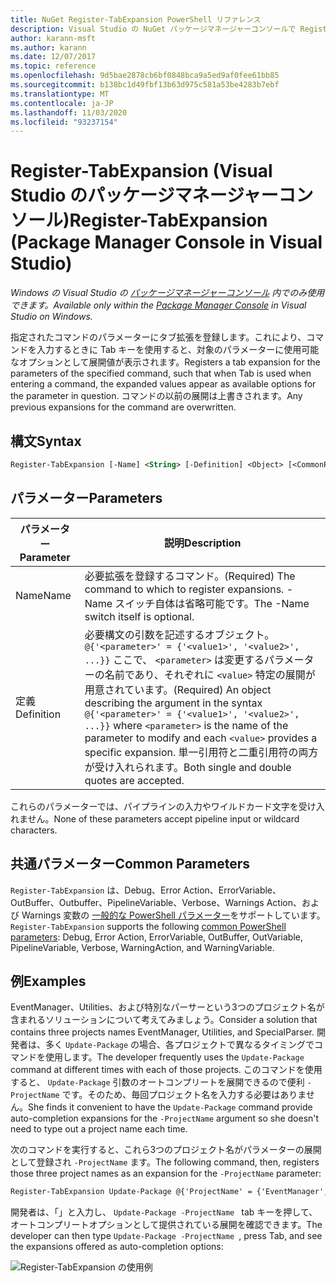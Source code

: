 ```yaml
---
title: NuGet Register-TabExpansion PowerShell リファレンス
description: Visual Studio の NuGet パッケージマネージャーコンソールで Register-TabExpansion PowerShell コマンドのリファレンスです。
author: karann-msft
ms.author: karann
ms.date: 12/07/2017
ms.topic: reference
ms.openlocfilehash: 9d5bae2878cb6bf0848bca9a5ed9af0fee61bb85
ms.sourcegitcommit: b138bc1d49fbf13b63d975c581a53be4283b7ebf
ms.translationtype: MT
ms.contentlocale: ja-JP
ms.lasthandoff: 11/03/2020
ms.locfileid: "93237154"
---
```

# <a name="register-tabexpansion-package-manager-console-in-visual-studio"></a><span data-ttu-id="0dc9e-103">Register-TabExpansion (Visual Studio のパッケージマネージャーコンソール)</span><span class="sxs-lookup"><span data-stu-id="0dc9e-103">Register-TabExpansion (Package Manager Console in Visual Studio)</span></span>

<span data-ttu-id="0dc9e-104">*Windows の Visual Studio の [パッケージマネージャーコンソール](../../consume-packages/install-use-packages-powershell.md) 内でのみ使用できます。*</span><span class="sxs-lookup"><span data-stu-id="0dc9e-104">*Available only within the [Package Manager Console](../../consume-packages/install-use-packages-powershell.md) in Visual Studio on Windows.*</span></span>

<span data-ttu-id="0dc9e-105">指定されたコマンドのパラメーターにタブ拡張を登録します。これにより、コマンドを入力するときに Tab キーを使用すると、対象のパラメーターに使用可能なオプションとして展開値が表示されます。</span><span class="sxs-lookup"><span data-stu-id="0dc9e-105">Registers a tab expansion for the parameters of the specified command, such that when Tab is used when entering a command, the expanded values appear as available options for the parameter in question.</span></span> <span data-ttu-id="0dc9e-106">コマンドの以前の展開は上書きされます。</span><span class="sxs-lookup"><span data-stu-id="0dc9e-106">Any previous expansions for the command are overwritten.</span></span>

## <a name="syntax"></a><span data-ttu-id="0dc9e-107">構文</span><span class="sxs-lookup"><span data-stu-id="0dc9e-107">Syntax</span></span>

```ps
Register-TabExpansion [-Name] <String> [-Definition] <Object> [<CommonParameters>]
```

## <a name="parameters"></a><span data-ttu-id="0dc9e-108">パラメーター</span><span class="sxs-lookup"><span data-stu-id="0dc9e-108">Parameters</span></span>

| <span data-ttu-id="0dc9e-109">パラメーター</span><span class="sxs-lookup"><span data-stu-id="0dc9e-109">Parameter</span></span> | <span data-ttu-id="0dc9e-110">説明</span><span class="sxs-lookup"><span data-stu-id="0dc9e-110">Description</span></span> |
| --- | --- |
| <span data-ttu-id="0dc9e-111">Name</span><span class="sxs-lookup"><span data-stu-id="0dc9e-111">Name</span></span> | <span data-ttu-id="0dc9e-112">必要拡張を登録するコマンド。</span><span class="sxs-lookup"><span data-stu-id="0dc9e-112">(Required) The command to which to register expansions.</span></span> <span data-ttu-id="0dc9e-113">-Name スイッチ自体は省略可能です。</span><span class="sxs-lookup"><span data-stu-id="0dc9e-113">The -Name switch itself is optional.</span></span> |
| <span data-ttu-id="0dc9e-114">定義</span><span class="sxs-lookup"><span data-stu-id="0dc9e-114">Definition</span></span> | <span data-ttu-id="0dc9e-115">必要構文の引数を記述するオブジェクト。 `@{'<parameter>' = {'<value1>', '<value2>', ...}}` ここで、 `<parameter>` は変更するパラメーターの名前であり、それぞれに `<value>` 特定の展開が用意されています。</span><span class="sxs-lookup"><span data-stu-id="0dc9e-115">(Required) An object describing the argument in the syntax `@{'<parameter>' = {'<value1>', '<value2>', ...}}` where `<parameter>` is the name of the parameter to modify and each `<value>` provides a specific expansion.</span></span> <span data-ttu-id="0dc9e-116">単一引用符と二重引用符の両方が受け入れられます。</span><span class="sxs-lookup"><span data-stu-id="0dc9e-116">Both single and double quotes are accepted.</span></span> |

<span data-ttu-id="0dc9e-117">これらのパラメーターでは、パイプラインの入力やワイルドカード文字を受け入れません。</span><span class="sxs-lookup"><span data-stu-id="0dc9e-117">None of these parameters accept pipeline input or wildcard characters.</span></span>

## <a name="common-parameters"></a><span data-ttu-id="0dc9e-118">共通パラメーター</span><span class="sxs-lookup"><span data-stu-id="0dc9e-118">Common Parameters</span></span>

<span data-ttu-id="0dc9e-119">`Register-TabExpansion` は、Debug、Error Action、ErrorVariable、OutBuffer、Outbuffer、PipelineVariable、Verbose、Warnings Action、および Warnings 変数の [一般的な PowerShell パラメーター](/powershell/module/microsoft.powershell.core/about/about_commonparameters)をサポートしています。</span><span class="sxs-lookup"><span data-stu-id="0dc9e-119">`Register-TabExpansion` supports the following [common PowerShell parameters](/powershell/module/microsoft.powershell.core/about/about_commonparameters): Debug, Error Action, ErrorVariable, OutBuffer, OutVariable, PipelineVariable, Verbose, WarningAction, and WarningVariable.</span></span>

## <a name="examples"></a><span data-ttu-id="0dc9e-120">例</span><span class="sxs-lookup"><span data-stu-id="0dc9e-120">Examples</span></span>

<span data-ttu-id="0dc9e-121">EventManager、Utilities、および特別なパーサーという3つのプロジェクト名が含まれるソリューションについて考えてみましょう。</span><span class="sxs-lookup"><span data-stu-id="0dc9e-121">Consider a solution that contains three projects names EventManager, Utilities, and SpecialParser.</span></span> <span data-ttu-id="0dc9e-122">開発者は、多く `Update-Package` の場合、各プロジェクトで異なるタイミングでコマンドを使用します。</span><span class="sxs-lookup"><span data-stu-id="0dc9e-122">The developer frequently uses the `Update-Package` command at different times with each of those projects.</span></span> <span data-ttu-id="0dc9e-123">このコマンドを使用すると、 `Update-Package` 引数のオートコンプリートを展開できるので便利 `-ProjectName` です。そのため、毎回プロジェクト名を入力する必要はありません。</span><span class="sxs-lookup"><span data-stu-id="0dc9e-123">She finds it convenient to have the `Update-Package` command provide auto-completion expansions for the `-ProjectName` argument so she doesn't need to type out a project name each time.</span></span> 

<span data-ttu-id="0dc9e-124">次のコマンドを実行すると、これら3つのプロジェクト名がパラメーターの展開として登録され `-ProjectName` ます。</span><span class="sxs-lookup"><span data-stu-id="0dc9e-124">The following command, then, registers those three project names as an expansion for the `-ProjectName` parameter:</span></span>

```ps
Register-TabExpansion Update-Package @{'ProjectName' = {'EventManager', 'Utilities', 'SpecialParser'}}    
```

<span data-ttu-id="0dc9e-125">開発者は、「」と入力し、 `Update-Package -ProjectName ` tab キーを押して、オートコンプリートオプションとして提供されている展開を確認できます。</span><span class="sxs-lookup"><span data-stu-id="0dc9e-125">The developer can then type `Update-Package -ProjectName `, press Tab, and see the expansions offered as auto-completion options:</span></span>

![Register-TabExpansion の使用例](media/Register-TabExpansion-Example.png)
